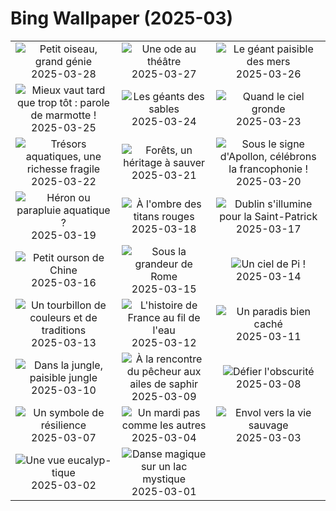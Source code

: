 # Bing Wallpaper (2025-03)

|  |  |  |
|:---:|:---:|:---:|
| ![](https://www.bing.com/th?id=OHR.NestingMonarch_FR-FR0368519818_400x240.jpg "Petit oiseau, grand génie") 2025-03-28 | ![](https://www.bing.com/th?id=OHR.OdeonAthens_FR-FR0023742153_400x240.jpg "Une ode au théâtre") 2025-03-27 | ![](https://www.bing.com/th?id=OHR.CrystalManatee_FR-FR9678954985_400x240.jpg "Le géant paisible des mers") 2025-03-26 |
| ![](https://www.bing.com/th?id=OHR.ProcrastinationD_FR-FR5977849258_400x240.jpg "Mieux vaut tard que trop tôt : parole de marmotte !") 2025-03-25 | ![](https://www.bing.com/th?id=OHR.ElephantGrass_FR-FR5375120032_400x240.jpg "Les géants des sables") 2025-03-24 | ![](https://www.bing.com/th?id=OHR.NebraskaStorm_FR-FR4537048706_400x240.jpg "Quand le ciel gronde") 2025-03-23 |
| ![](https://www.bing.com/th?id=OHR.CenoteLilies_FR-FR2811028281_400x240.jpg "Trésors aquatiques, une richesse fragile") 2025-03-22 | ![](https://www.bing.com/th?id=OHR.DanumValley_FR-FR1144734329_400x240.jpg "Forêts, un héritage à sauver") 2025-03-21 | ![](https://www.bing.com/th?id=OHR.FrancophonieDay_FR-FR0580579974_400x240.jpg "Sous le signe d'Apollon, célébrons la francophonie !") 2025-03-20 |
| ![](https://www.bing.com/th?id=OHR.BlackHeron_FR-FR0339627364_400x240.jpg "Héron ou parapluie aquatique ?") 2025-03-19 | ![](https://www.bing.com/th?id=OHR.SedonaSpring_FR-FR0140900404_400x240.jpg "À l'ombre des titans rouges") 2025-03-18 | ![](https://www.bing.com/th?id=OHR.BeckettBridge_FR-FR9410208549_400x240.jpg "Dublin s'illumine pour la Saint-Patrick") 2025-03-17 |
| ![](https://www.bing.com/th?id=OHR.PandaSnow_FR-FR9580239780_400x240.jpg "Petit ourson de Chine") 2025-03-16 | ![](https://www.bing.com/th?id=OHR.ForumRomanum_FR-FR8371845644_400x240.jpg "Sous la grandeur de Rome") 2025-03-15 | ![](https://www.bing.com/th?id=OHR.BasqueDolmen_FR-FR8212950561_400x240.jpg "Un ciel de Pi !") 2025-03-14 |
| ![](https://www.bing.com/th?id=OHR.HoliColors_FR-FR7464966633_400x240.jpg "Un tourbillon de couleurs et de traditions") 2025-03-13 | ![](https://www.bing.com/th?id=OHR.ChateauLoire_FR-FR7082040465_400x240.jpg "L'histoire de France au fil de l'eau") 2025-03-12 | ![](https://www.bing.com/th?id=OHR.NusaPenida_FR-FR6937590982_400x240.jpg "Un paradis bien caché") 2025-03-11 |
| ![](https://www.bing.com/th?id=OHR.NappingLion_FR-FR6791104694_400x240.jpg "Dans la jungle, paisible jungle") 2025-03-10 | ![](https://www.bing.com/th?id=OHR.kingfisherFr_FR-FR6370911716_400x240.jpg "À la rencontre du pêcheur aux ailes de saphir") 2025-03-09 | ![](https://www.bing.com/th?id=OHR.FearlessWomen_FR-FR5893935829_400x240.jpg "Défier l'obscurité") 2025-03-08 |
| ![](https://www.bing.com/th?id=OHR.PlumBlossom_FR-FR5716375690_400x240.jpg "Un symbole de résilience") 2025-03-07 | ![](https://www.bing.com/th?id=OHR.MardiGrasJackson_FR-FR5010820128_400x240.jpg "Un mardi pas comme les autres") 2025-03-04 | ![](https://www.bing.com/th?id=OHR.HornbillPair_FR-FR3828518426_400x240.jpg "Envol vers la vie sauvage") 2025-03-03 |
| ![](https://www.bing.com/th?id=OHR.EucalyptusForest_FR-FR3221720443_400x240.jpg "Une vue eucalyp-tique") 2025-03-02 | ![](https://www.bing.com/th?id=OHR.MaligneLakeJasper_FR-FR2308232847_400x240.jpg "Danse magique sur un lac mystique") 2025-03-01 |  |
